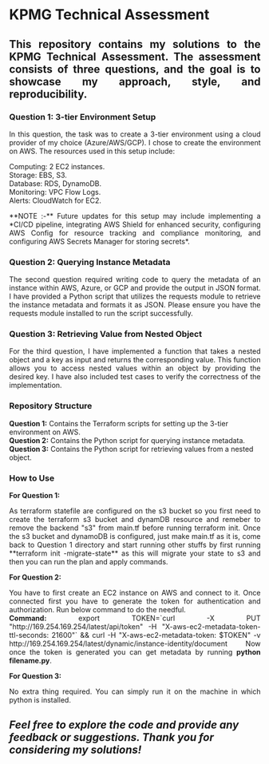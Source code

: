 # KPMG Technical Assessment
## <p style="text-align: justify;"> This repository contains my solutions to the KPMG Technical Assessment. The assessment consists of three questions, and the goal is to showcase my approach, style, and reproducibility.</p>

### Question 1: 3-tier Environment Setup
<p style="text-align: justify;"> 
In this question, the task was to create a 3-tier environment using a cloud provider of my choice (Azure/AWS/GCP). I chose to create the environment on AWS. The resources used in this setup include:

Computing: 2 EC2 instances.<br>
Storage: EBS, S3.<br>
Database: RDS, DynamoDB.<br>
Monitoring: VPC Flow Logs.<br>
Alerts: CloudWatch for EC2.

<p style="text-align: justify;">
**NOTE :-** Future updates for this setup may include implementing a *CI/CD pipeline, integrating AWS Shield for enhanced security, configuring AWS Config for resource tracking and compliance monitoring, and configuring AWS Secrets Manager for storing secrets*.
</p>

### Question 2: Querying Instance Metadata
<p style="text-align: justify;">The second question required writing code to query the metadata of an instance within AWS, Azure, or GCP and provide the output in JSON format. I have provided a Python script that utilizes the requests module to retrieve the instance metadata and formats it as JSON. Please ensure you have the requests module installed to run the script successfully.
</p>

### Question 3: Retrieving Value from Nested Object
<p style="text-align: justify;">For the third question, I have implemented a function that takes a nested object and a key as input and returns the corresponding value. This function allows you to access nested values within an object by providing the desired key. I have also included test cases to verify the correctness of the implementation.

### Repository Structure
**Question 1:** Contains the Terraform scripts for setting up the 3-tier environment on AWS.<br>
**Question 2:** Contains the Python script for querying instance metadata.<br>
**Question 3:** Contains the Python script for retrieving values from a nested object.<br>
</p>

### How to Use
**For Question 1:**
<p style="text-align: justify;">As terraform statefile are configured on the s3 bucket so you first need to create the
terraform s3 bucket and dynamDB resource and remeber to remove the backend "s3" from main.tf before running terraform init.
Once the s3 bucket and dynamoDB is configured, just make main.tf as it is, come back to Question 1 directory and start running other stuffs
by first running **terraform init -migrate-state** as this will migrate your state
to s3 and then you can run the plan and apply commands.
</p>

**For Question 2:**
<p style="text-align: justify;">You have to first create an EC2 instance on AWS and connect to it. Once connected
first you have to generate the token for authentication and authorization. Run below command to do the needful.<br>
<b>Command:</b> export TOKEN=`curl -X PUT "http://169.254.169.254/latest/api/token" -H "X-aws-ec2-metadata-token-ttl-seconds: 21600"`
&& curl -H "X-aws-ec2-metadata-token: $TOKEN" -v http://169.254.169.254/latest/dynamic/instance-identity/document 
Now once the token is generated you can get metadata by running <b>python filename.py</b>.
</p>

**For Question 3:**
<p style="text-align: justify;">No extra thing required. You can simply run it on the machine in which python is installed.
</p>
<h2><I> Feel free to explore the code and provide any feedback or suggestions. Thank you for considering my solutions!</h2></I>
